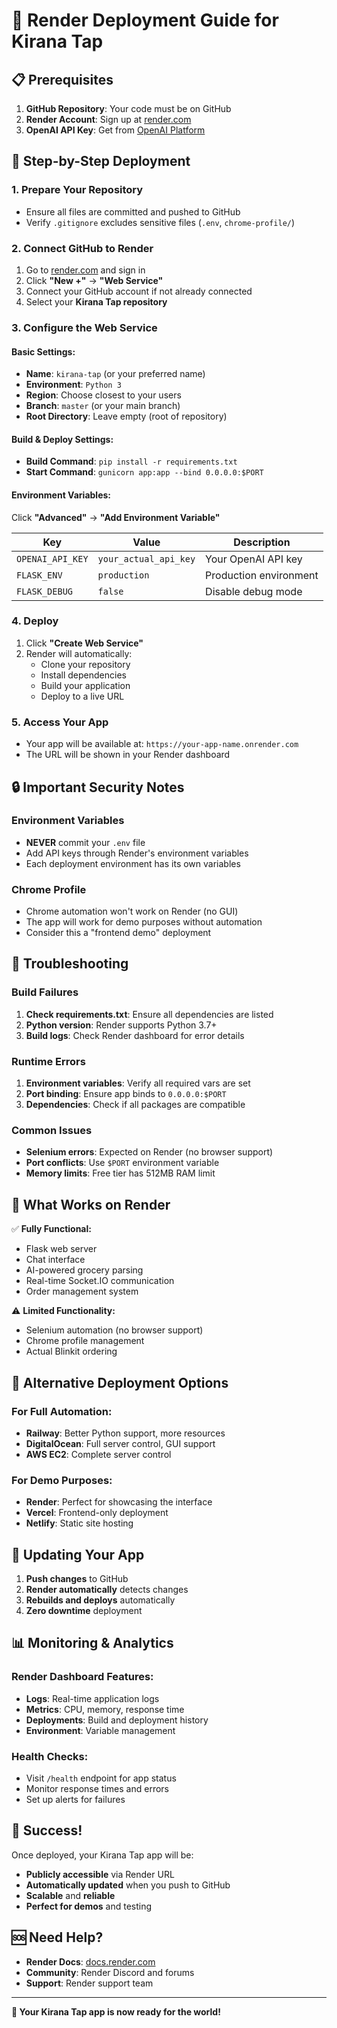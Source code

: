 # 🚀 Render Deployment Guide for Kirana Tap

## 📋 Prerequisites

1. **GitHub Repository**: Your code must be on GitHub
2. **Render Account**: Sign up at [render.com](https://render.com)
3. **OpenAI API Key**: Get from [OpenAI Platform](https://platform.openai.com/api-keys)

## 🔧 Step-by-Step Deployment

### 1. **Prepare Your Repository**
- Ensure all files are committed and pushed to GitHub
- Verify `.gitignore` excludes sensitive files (`.env`, `chrome-profile/`)

### 2. **Connect GitHub to Render**
1. Go to [render.com](https://render.com) and sign in
2. Click **"New +"** → **"Web Service"**
3. Connect your GitHub account if not already connected
4. Select your **Kirana Tap repository**

### 3. **Configure the Web Service**

#### **Basic Settings:**
- **Name**: `kirana-tap` (or your preferred name)
- **Environment**: `Python 3`
- **Region**: Choose closest to your users
- **Branch**: `master` (or your main branch)
- **Root Directory**: Leave empty (root of repository)

#### **Build & Deploy Settings:**
- **Build Command**: `pip install -r requirements.txt`
- **Start Command**: `gunicorn app:app --bind 0.0.0.0:$PORT`

#### **Environment Variables:**
Click **"Advanced"** → **"Add Environment Variable"**

| **Key** | **Value** | **Description** |
|---------|-----------|-----------------|
| `OPENAI_API_KEY` | `your_actual_api_key` | Your OpenAI API key |
| `FLASK_ENV` | `production` | Production environment |
| `FLASK_DEBUG` | `false` | Disable debug mode |

### 4. **Deploy**
1. Click **"Create Web Service"**
2. Render will automatically:
   - Clone your repository
   - Install dependencies
   - Build your application
   - Deploy to a live URL

### 5. **Access Your App**
- Your app will be available at: `https://your-app-name.onrender.com`
- The URL will be shown in your Render dashboard

## 🔒 **Important Security Notes**

### **Environment Variables**
- **NEVER** commit your `.env` file
- Add API keys through Render's environment variables
- Each deployment environment has its own variables

### **Chrome Profile**
- Chrome automation won't work on Render (no GUI)
- The app will work for demo purposes without automation
- Consider this a "frontend demo" deployment

## 🐛 **Troubleshooting**

### **Build Failures**
1. **Check requirements.txt**: Ensure all dependencies are listed
2. **Python version**: Render supports Python 3.7+
3. **Build logs**: Check Render dashboard for error details

### **Runtime Errors**
1. **Environment variables**: Verify all required vars are set
2. **Port binding**: Ensure app binds to `0.0.0.0:$PORT`
3. **Dependencies**: Check if all packages are compatible

### **Common Issues**
- **Selenium errors**: Expected on Render (no browser support)
- **Port conflicts**: Use `$PORT` environment variable
- **Memory limits**: Free tier has 512MB RAM limit

## 📱 **What Works on Render**

✅ **Fully Functional:**
- Flask web server
- Chat interface
- AI-powered grocery parsing
- Real-time Socket.IO communication
- Order management system

⚠️ **Limited Functionality:**
- Selenium automation (no browser support)
- Chrome profile management
- Actual Blinkit ordering

## 🎯 **Alternative Deployment Options**

### **For Full Automation:**
- **Railway**: Better Python support, more resources
- **DigitalOcean**: Full server control, GUI support
- **AWS EC2**: Complete server control

### **For Demo Purposes:**
- **Render**: Perfect for showcasing the interface
- **Vercel**: Frontend-only deployment
- **Netlify**: Static site hosting

## 🔄 **Updating Your App**

1. **Push changes** to GitHub
2. **Render automatically** detects changes
3. **Rebuilds and deploys** automatically
4. **Zero downtime** deployment

## 📊 **Monitoring & Analytics**

### **Render Dashboard Features:**
- **Logs**: Real-time application logs
- **Metrics**: CPU, memory, response time
- **Deployments**: Build and deployment history
- **Environment**: Variable management

### **Health Checks:**
- Visit `/health` endpoint for app status
- Monitor response times and errors
- Set up alerts for failures

## 🎉 **Success!**

Once deployed, your Kirana Tap app will be:
- **Publicly accessible** via Render URL
- **Automatically updated** when you push to GitHub
- **Scalable** and **reliable**
- **Perfect for demos** and testing

## 🆘 **Need Help?**

- **Render Docs**: [docs.render.com](https://docs.render.com)
- **Community**: Render Discord and forums
- **Support**: Render support team

---

**🚀 Your Kirana Tap app is now ready for the world!**
